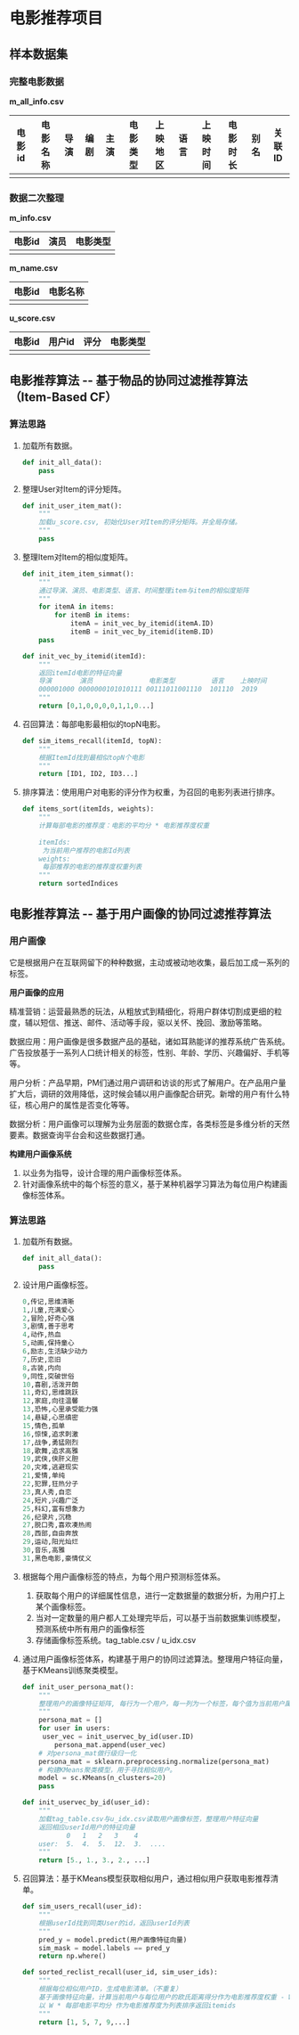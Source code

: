 # 电影推荐项目

## 样本数据集

### 完整电影数据

**m_all_info.csv** 

| 电影id | 电影名称 | 导演 | 编剧 | 主演 | 电影类型 | 上映地区 | 语言 | 上映时间 | 电影时长 | 别名 | 关联ID |
| ------ | -------- | ---- | ---- | ---- | -------- | -------- | ---- | -------- | -------- | ---- | ------ |
|        |          |      |      |      |          |          |      |          |          |      |        |



### 数据二次整理

**m_info.csv**

| 电影id | 演员 | 电影类型 |
| ------ | ---- | -------- |
|        |      |          |

**m_name.csv**

| 电影id | 电影名称 |
| ------ | -------- |
|        |          |

**u_score.csv** 

| 电影id | 用户id | 评分 | 电影类型 |
| ------ | ------ | ---- | -------- |
|        |        |      |          |



## 电影推荐算法 -- 基于物品的协同过滤推荐算法（Item-Based CF）

### 算法思路

1. 加载所有数据。

   ```python
   def init_all_data():
       pass
   ```

1. 整理User对Item的评分矩阵。

   ```python
   def init_user_item_mat():
       """
       加载u_score.csv, 初始化User对Item的评分矩阵。并全局存储。
       """
       pass
   ```

2. 整理Item对Item的相似度矩阵。

   ```python
   def init_item_item_simmat():
       """
       通过导演、演员、电影类型、语言、时间整理item与item的相似度矩阵
       """
       for itemA in items:
           for itemB in items:
               itemA = init_vec_by_itemid(itemA.ID)
               itemB = init_vec_by_itemid(itemB.ID)
       pass
   
   def init_vec_by_itemid(itemId):
       """
       返回itemId电影的特征向量
       导演       演员              电影类型         语言    上映时间
       000001000 0000000101010111 00111011001110  101110  2019
       """
       return [0,1,0,0,0,0,1,1,0...]
   ```

3. 召回算法：每部电影最相似的topN电影。

   ```python
   def sim_items_recall(itemId, topN):
       """
       根据ItemId找到最相似topN个电影
       """
       return [ID1, ID2, ID3...]
   ```

4. 排序算法：使用用户对电影的评分作为权重，为召回的电影列表进行排序。

   ```python
   def items_sort(itemIds, weights):
       """
       计算每部电影的推荐度：电影的平均分 * 电影推荐度权重
       
       itemIds:
       	为当前用户推荐的电影Id列表
       weights:
       	每部推荐的电影的推荐度权重列表
       """
       return sortedIndices
   ```




## 电影推荐算法 -- 基于用户画像的协同过滤推荐算法

### 用户画像

它是根据用户在互联网留下的种种数据，主动或被动地收集，最后加工成一系列的标签。

**用户画像的应用**

精准营销：运营最熟悉的玩法，从粗放式到精细化，将用户群体切割成更细的粒度，辅以短信、推送、邮件、活动等手段，驱以关怀、挽回、激励等策略。

数据应用：用户画像是很多数据产品的基础，诸如耳熟能详的推荐系统广告系统。广告投放基于一系列人口统计相关的标签，性别、年龄、学历、兴趣偏好、手机等等。

用户分析：产品早期，PM们通过用户调研和访谈的形式了解用户。在产品用户量扩大后，调研的效用降低，这时候会辅以用户画像配合研究。新增的用户有什么特征，核心用户的属性是否变化等等。

数据分析：用户画像可以理解为业务层面的数据仓库，各类标签是多维分析的天然要素。数据查询平台会和这些数据打通。

**构建用户画像系统**

1. 以业务为指导，设计合理的用户画像标签体系。
2. 针对画像系统中的每个标签的意义，基于某种机器学习算法为每位用户构建画像标签体系。



### 算法思路

1. 加载所有数据。

   ```python
   def init_all_data():
       pass
   ```

2. 设计用户画像标签。

   ```python
   0,传记,思维清晰
   1,儿童,充满爱心
   2,冒险,好奇心强
   3,剧情,善于思考
   4,动作,热血
   5,动画,保持童心
   6,励志,生活缺少动力
   7,历史,恋旧
   8,古装,内向
   9,同性,突破世俗
   10,喜剧,活泼开朗
   11,奇幻,思维跳跃
   12,家庭,向往温馨
   13,恐怖,心里承受能力强
   14,悬疑,心思缜密
   15,情色,孤单
   16,惊悚,追求刺激
   17,战争,勇猛刚烈
   18,歌舞,追求高雅
   19,武侠,侠肝义胆
   20,灾难,逃避现实
   21,爱情,单纯
   22,犯罪,狂热分子
   23,真人秀,自恋
   24,短片,兴趣广泛
   25,科幻,富有想象力
   26,纪录片,沉稳
   27,脱口秀,喜欢凑热闹
   28,西部,自由奔放
   29,运动,阳光灿烂
   30,音乐,高雅
   31,黑色电影,豪情仗义
   ```

3. 根据每个用户画像标签的特点，为每个用户预测标签体系。

   1. 获取每个用户的详细属性信息，进行一定数据量的数据分析，为用户打上某个画像标签。
   2. 当对一定数量的用户都人工处理完毕后，可以基于当前数据集训练模型，预测系统中所有用户的画像标签
   3. 存储画像标签系统。tag_table.csv / u_idx.csv

4. 通过用户画像标签体系，构建基于用户的协同过滤算法。整理用户特征向量，基于KMeans训练聚类模型。

   ```python
   def init_user_persona_mat():
       """
       整理用户的画像特征矩阵, 每行为一个用户，每一列为一个标签，每个值为当前用户属于该标签的权重
       """
       persona_mat = []
       for user in users:
       	user_vec = init_uservec_by_id(user.ID)
           persona_mat.append(user_vec)
       # 对persona_mat做行级归一化
       persona_mat = sklearn.preprocessing.normalize(persona_mat)
       # 构建KMeans聚类模型，用于寻找相似用户。
       model = sc.KMeans(n_clusters=20)
       pass
   
   def init_uservec_by_id(user_id):
       """
       加载tag_table.csv与u_idx.csv读取用户画像标签，整理用户特征向量
       返回相应userId用户的特征向量
              0   1   2   3    4
       user:  5.  4.  5.  12.  3.  ....
       """
       return [5., 1., 3., 2., ...] 
   ```

5. 召回算法：基于KMeans模型获取相似用户，通过相似用户获取电影推荐清单。

   ```python
   def sim_users_recall(user_id):
       """
       根据userId找到同类User的id，返回userId列表
       """
       pred_y = model.predict(用户画像特征向量)
       sim_mask = model.labels == pred_y
       return np.where()
   
   def sorted_reclist_recall(user_id, sim_user_ids):
       """
       根据每位相似用户ID，生成电影清单。（不重复）
       基于画像特征向量，计算当前用户与每位用户的欧氏距离得分作为电影推荐度权重 - W
       以 W * 每部电影平均分 作为电影推荐度为列表排序返回itemids
       """
       return [1, 5, 7, 9,...]
   ```





